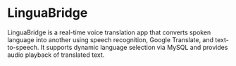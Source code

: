 # LinguaBridge
LinguaBridge is a real-time voice translation app that converts spoken language into another using speech recognition, Google Translate, and text-to-speech. It supports dynamic language selection via MySQL and provides audio playback of translated text.
